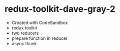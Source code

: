 # redux-toolkit-dave-gray-2

- Created with CodeSandbox
- redux toolkit
- two reducers
- prepare function in reducer
- async thunk
